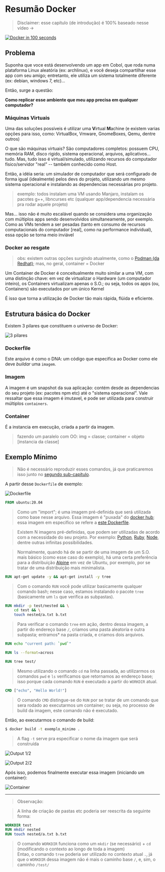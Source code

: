 # Resumão Docker

> Disclaimer: esse capítulo (de introdução) é 100% baseado nesse vídeo -> <br/> <p align="center" width="100%" >
<a href="https://www.youtube.com/watch?v=Gjnup-PuquQ">
<img src="https://img.youtube.com/vi/Gjnup-PuquQ/0.jpg" alt="Docker in 100 seconds">
</a>
</p>


## Problema

Suponha que voce está desenvolvendo um app em Cobol, que roda numa plataforma Linux aleatória (ex: archlinux), e você deseja compartilhar esse app com seu amigo; entretanto, ele utiliza um sistema totalmente diferente (ex: debian, windows 7, etc)...

Então, surge a questão:

**Como replicar esse ambiente que meu app precisa em qualquer computador?**

### Máquinas Virtuais

Uma das soluções possíveis é utilizar uma **V**irtual **M**achine (e existem varias opções para isso, como: VirtualBox, Vmware, GnomeBoxes, Qemu, dentre outros)

O que são máquinas virtuais? São computadores completos: possuem CPU, memória RAM, disco rigido, sistema operacional, arquivos, aplicativos... tudo. Mas, tudo isso é virtual/simulado, utilizando recursos do computador físico/servidor "real" -- também conhecido como Host.

Então, a idéia seria: um simulador de computador que será configurado de forma igual (idealmente) pelos devs do projeto, utilizando um mesmo sistema operacional e instalando as dependencias necessárias pro projeto.

> exemplo: todos instalam uma VM usando Manjaro, instalam os pacotes g++, libncurses etc (qualquer app/dependencia necessária pra rodar aquele projeto)

Mas... isso não é muito escalável quando se considera uma organização com múltiplos apps sendo desenvolvidos simultaneamente, por exemplo. Como as VMs tendem a ser pesadas (tanto em consumo de recursos computacionais do computador [real], como na performance individual), essa opção se torna meio inviável

### Docker ao resgate

> obs: existem outras opções surgindo atualmente, como o [Podman (da Redhat)](https://podman.io/); mas, no geral, container = Docker

Um Container de Docker é conceitualmente muito similar a uma VM, com uma distinção chave: em vez de virtualizar o Hardware (um computador inteiro), os Containers virtualizam apenas o S.O.; ou seja, todos os apps (ou, Containers) são executados por um único Kernel

É isso que torna a utilização de Docker tão mais rápida, flúida e eficiente.

## Estrutura básica do Docker

Existem 3 pilares que constituem o universo de Docker:

![3 pilares](https://imgur.com/MTgPfYj.png)

### Dockerfile

Este arquivo é como o DNA: um código que especifica ao Docker como ele deve *buildar* uma `imagem`.

### Imagem

A imagem é um snapshot da sua aplicação: contém desde as dependencias do seu projeto (ex: pacotes npm etc) até o "sistema operacional". Vale ressaltar que essa imagem é imutavel, e pode ser utilizada para construir múltiplos `containers`.

### Container

É a instancia em execução, criada a partir da imagem.

> fazendo um paralelo com OO: img = classe; container = objeto [instancia da classe]

## Exemplo Mínimo

> Não é necessário reproduzir esses comandos, já que praticaremos isso junto no [segundo sub-capítulo](./2_installing_docker.md).

A partir desse `Dockerfile` de exemplo:

![Dockerfile](https://i.imgur.com/eQ24k97.png)

```dockerfile
FROM ubuntu:20.04
```

> Como um "import"; é uma imagem pré-definida que será utilizada como base nesse arquivo. Essa imagem é "puxada" do [docker hub](https://hub.docker.com/_/ubuntu); essa imagem em específico se refere a [este Dockerfile](https://github.com/tianon/docker-brew-ubuntu-core/blob/a967c2b8734c77f7f89449d0b87c2e1eebf8b26e/focal/Dockerfile).

> Existem N imagens pré-definidas, que podem ser utilizadas de acordo com a necessidade do seu projeto. Por exemplo: [Python](https://hub.docker.com/_/python), [Ruby](https://hub.docker.com/_/ruby), [Node](https://hub.docker.com/_/node), dentre outras infinitas possibilidades.

> Normalmente, quando há de se partir de uma imagem de um S.O. mais básico (como esse caso do exemplo), há uma certa preferência para a distribuição [Alpine](https://hub.docker.com/_/alpine) em vez de Ubuntu, por exemplo, por se tratar de uma distribuição mais minimalista.

```dockerfile
RUN apt-get update -y && apt-get install -y tree
```

> Com o comando `RUN` você pode utilizar basicamente qualquer comando bash; nesse caso, estamos instalando o pacote `tree` (basicamente um `ls` que verifica as subpastas).

```dockerfile
RUN mkdir -p test/nested && \
    cd test && \
    touch nested/a.txt b.txt
```

> Para verificar o comando `tree` em ação, dentro dessa imagem, a partir do endereço base `/`, criamos uma pasta aleatoria e outra subpasta; entramos* na pasta criada, e criamos dois arquivos.


```dockerfile
RUN echo "current path: `pwd`"

RUN ls --format=across

RUN tree test/
```

> Mesmo utilizando o comando `cd` na linha passada, ao utilizarmos os comandos `pwd` e `ls` verificamos que retornamos ao endereço base; isso porque cada comando `RUN` é executado a partir do `WORKDIR` atual.

```dockerfile
CMD ["echo", "Hello World!"]
```

> O comando `CMD` distingue-se do `RUN` por se tratar de um comando que sera rodado ao executarmos um container; ou seja, no processo de build da imagem, este comando não é executado.


Então, ao executarmos o comando de build:

```bash
$ docker build -t exemplo_minimo .
```

> A flag `-t` serve pra especificar o nome da imagem que será construída

![Output 1/2](https://imgur.com/3jl9D4G.png)

![Output 2/2](https://imgur.com/chewTnl.png)

Após isso, podemos finalmente executar essa imagem (iniciando um container):

![Container](https://imgur.com/MPIYRvy.png)

----

> Observação:

> A linha de criação de pastas etc poderia ser reescrita da seguinte forma:

```dockerfile
WORKDIR test
RUN mkdir nested
RUN touch nested/a.txt b.txt
```

> O comando `WORKDIR` funciona como um `mkdir` (se necessário) + `cd` (modificando o contexto ao longo de toda a imagem)
<br />Entao, o comando `tree` poderia ser utilizado no contexto atual `.`, já que o `WORKDIR` dessa imagem não é mais o caminho base `/`, e, sim, o caminho `/test/`